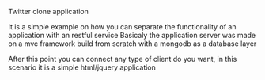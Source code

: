 Twitter clone application

It is a simple example on how you can separate the functionality of an application with an restful service
Basicaly the application server was made on a mvc framework build from scratch with a mongodb as a database layer

After this point you can connect any type of client do you want, in this scenario it is a simple html/jquery application

